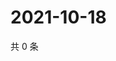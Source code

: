 # 2021-10-18

共 0 条

<!-- BEGIN WEIBO -->
<!-- 最后更新时间 Mon Oct 18 2021 06:07:41 GMT+0800 (China Standard Time) -->

<!-- END WEIBO -->
